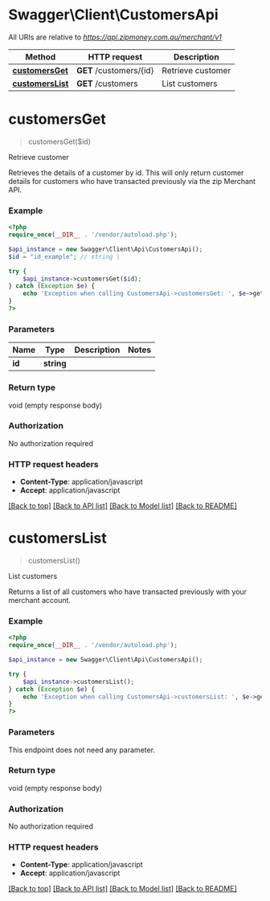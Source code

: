# Swagger\Client\CustomersApi

All URIs are relative to *https://api.zipmoney.com.au/merchant/v1*

Method | HTTP request | Description
------------- | ------------- | -------------
[**customersGet**](CustomersApi.md#customersGet) | **GET** /customers/{id} | Retrieve customer
[**customersList**](CustomersApi.md#customersList) | **GET** /customers | List customers


# **customersGet**
> customersGet($id)

Retrieve customer

Retrieves the details of a customer by id. This will only return customer details for customers who have transacted previously via the zip Merchant API.

### Example
```php
<?php
require_once(__DIR__ . '/vendor/autoload.php');

$api_instance = new Swagger\Client\Api\CustomersApi();
$id = "id_example"; // string | 

try {
    $api_instance->customersGet($id);
} catch (Exception $e) {
    echo 'Exception when calling CustomersApi->customersGet: ', $e->getMessage(), PHP_EOL;
}
?>
```

### Parameters

Name | Type | Description  | Notes
------------- | ------------- | ------------- | -------------
 **id** | **string**|  |

### Return type

void (empty response body)

### Authorization

No authorization required

### HTTP request headers

 - **Content-Type**: application/javascript
 - **Accept**: application/javascript

[[Back to top]](#) [[Back to API list]](../../README.md#documentation-for-api-endpoints) [[Back to Model list]](../../README.md#documentation-for-models) [[Back to README]](../../README.md)

# **customersList**
> customersList()

List customers

Returns a list of all customers who have transacted previously with your merchant account.

### Example
```php
<?php
require_once(__DIR__ . '/vendor/autoload.php');

$api_instance = new Swagger\Client\Api\CustomersApi();

try {
    $api_instance->customersList();
} catch (Exception $e) {
    echo 'Exception when calling CustomersApi->customersList: ', $e->getMessage(), PHP_EOL;
}
?>
```

### Parameters
This endpoint does not need any parameter.

### Return type

void (empty response body)

### Authorization

No authorization required

### HTTP request headers

 - **Content-Type**: application/javascript
 - **Accept**: application/javascript

[[Back to top]](#) [[Back to API list]](../../README.md#documentation-for-api-endpoints) [[Back to Model list]](../../README.md#documentation-for-models) [[Back to README]](../../README.md)

